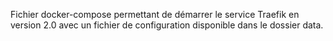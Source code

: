 Fichier docker-compose permettant de démarrer le service Traefik en version 2.0 avec un fichier de configuration disponible dans le dossier data.

